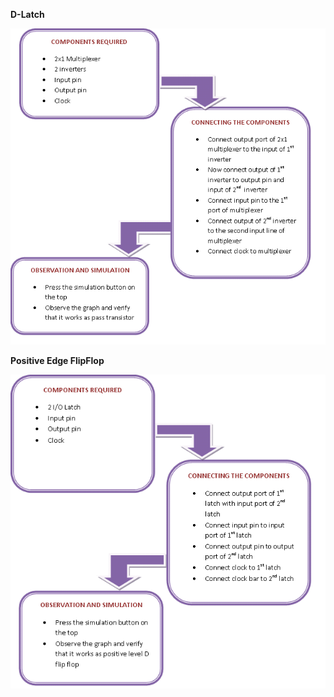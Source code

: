 **D-Latch**

<img src="images/dLatch.bmp">  


**Positive Edge FlipFlop**  

<img src="images/PositiveFlipFlop.bmp">  


